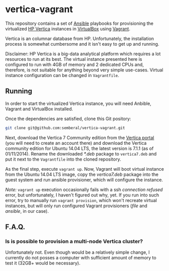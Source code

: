 # vertica-vagrant


This repository contains a set of [Ansible](http://docs.ansible.com/) playbooks for provisioning the virtualized [HP Vertica](http://vertica.com) instances in [VirtualBox](https://www.virtualbox.org/) using [Vagrant](https://www.vagrantup.com/).

Vertica is an columnar database from HP. Unfortunately, the installation process is somewhat cumbersome and it isn't easy to get up and running.

Disclaimer: HP Vertica is a big-data analytical platform which requires a lot resources to run at its best. The virtual instance presented here is configured to run with 4GB of memory and 2 dedicated CPUs and, therefore, is not suitable for anything beyond very simple use-cases. Virtual instance configuration can be changed in `Vagrantfile`.


## Running

In order to start the virtualized Vertica instance, you will need Anbible, Vagrant and VirtualBox installed.

Once the dependencies are satisfied, clone this Git pository:

```bash
git clone git@github.com:semberal/vertica-vagrant.git
```

Next, download the Vertica 7 Community edition from the [Vertica portal](https://my.vertica.com/community/) (you will need to create an account there) and download the Vertica community edition for Ubuntu 14.04 LTS, the latest version is 7.1.1 (as of 01/11/2014). Rename the downloaded _*.deb_ package to `vertica7.deb` and put it next to the `Vagrantfile` into the cloned repository.

As the final step, execute `vagrant up`. Now, Vagrant will boot virtual instance from the Ubuntu 14.04 LTS image, copy the _vertica7.deb_ package into the guest system and run ansible provisioner, which will configure the instance.

*Note:* `vagrant up` execution occasionally fails with a ssh _connection refused_ error, but unfortunately, I haven't figured out why, yet. If you run into such error, try to manually run `vagrant provision`, which won't recreate virtual instances, but will only run configured Vagrant provisioners (_file_ and _ansible_, in our case).

## F.A.Q.

### Is is possible to provision a multi-node Vertica cluster?

Unfortunately not. Even though would be a relatively simple change, I currently do not posses a computer with sufficient amount of memory to test it (32GB+ would be necessary).

